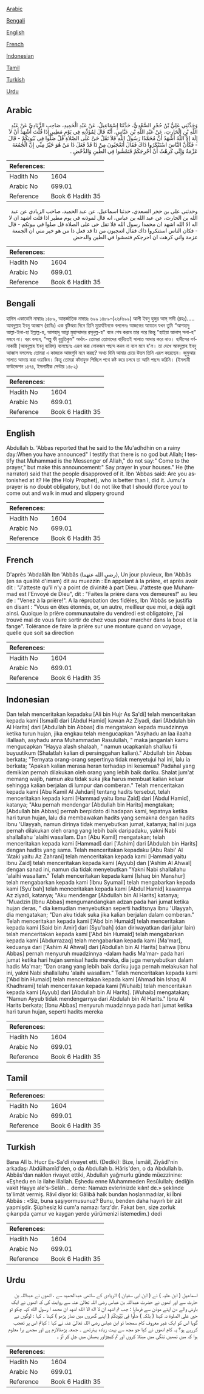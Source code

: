 [Arabic](#arabic)

[Bengali](#bengali)

[English](#english)

[French](#french)

[Indonesian](#indonesian)

[Tamil](#tamil)

[Turkish](#turkish)

[Urdu](#urdu)

## Arabic


<div dir="rtl" lang="ar" style={{fontSize:'larger',backgroundColor:'#f8f9fa',padding:20}}>
وَحَدَّثَنِي عَلِيُّ بْنُ حُجْرٍ السَّعْدِيُّ، حَدَّثَنَا إِسْمَاعِيلُ، عَنْ عَبْدِ الْحَمِيدِ، صَاحِبِ الزِّيَادِيِّ عَنْ عَبْدِ اللَّهِ بْنِ الْحَارِثِ، عَنْ عَبْدِ اللَّهِ بْنِ عَبَّاسٍ، أَنَّهُ قَالَ لِمُؤَذِّنِهِ فِي يَوْمٍ مَطِيرٍ إِذَا قُلْتَ أَشْهَدُ أَنْ لاَ إِلَهَ إِلاَّ اللَّهُ أَشْهَدُ أَنَّ مُحَمَّدًا رَسُولُ اللَّهِ فَلاَ تَقُلْ حَىَّ عَلَى الصَّلاَةِ قُلْ صَلُّوا فِي بُيُوتِكُمْ - قَالَ - فَكَأَنَّ النَّاسَ اسْتَنْكَرُوا ذَاكَ فَقَالَ أَتَعْجَبُونَ مِنْ ذَا قَدْ فَعَلَ ذَا مَنْ هُوَ خَيْرٌ مِنِّي إِنَّ الْجُمُعَةَ عَزْمَةٌ وَإِنِّي كَرِهْتُ أَنْ أُحْرِجَكُمْ فَتَمْشُوا فِي الطِّينِ وَالدَّحْضِ ‏.‏
</div>
<div style={{backgroundColor:'#f8f9fa',padding:20, marginBottom: 10}}><table> <thead> <tr> <th>References:</th> <th></th> </tr> </thead> <tbody><tr><td>Hadith No</td><td>1604</td></tr><tr><td>Arabic No</td><td>699.01</td></tr><tr><td>Reference</td><td>Book 6 Hadith 35</td></tr></tbody></table></div>


<div dir="rtl" lang="ar" style={{fontSize:'larger',backgroundColor:'#f8f9fa',padding:20}}>
وحدثني علي بن حجر السعدي، حدثنا اسماعيل، عن عبد الحميد، صاحب الزيادي عن عبد الله بن الحارث، عن عبد الله بن عباس، انه قال لموذنه في يوم مطير اذا قلت اشهد ان لا اله الا الله اشهد ان محمدا رسول الله فلا تقل حى على الصلاة قل صلوا في بيوتكم - قال - فكان الناس استنكروا ذاك فقال اتعجبون من ذا قد فعل ذا من هو خير مني ان الجمعة عزمة واني كرهت ان احرجكم فتمشوا في الطين والدحض
</div>
<div style={{backgroundColor:'#f8f9fa',padding:20, marginBottom: 10}}><table> <thead> <tr> <th>References:</th> <th></th> </tr> </thead> <tbody><tr><td>Hadith No</td><td>1604</td></tr><tr><td>Arabic No</td><td>699.01</td></tr><tr><td>Reference</td><td>Book 6 Hadith 35</td></tr></tbody></table></div>

## Bengali


<div dir="ltr" lang="bn" style={{fontSize:'larger',backgroundColor:'#f8f9fa',padding:20}}>
হাদিস একাডেমি নাম্বারঃ ১৪৮৯, আন্তর্জাতিক নাম্বারঃ ৬৯৯ ১৪৮৯-(২৬/৬৯৯) আলী ইবনু হুজুর আস্ সাদী (রহঃ)..... আবদুল্লাহ ইবনু আব্বাস (রাযিঃ) এক বৃষ্টিঝরা দিনে তিনি মুয়াৰ্যযিনকে বললেনঃ আজকের আযানে যখন তুমি “আশহাদু আল্লা-ইলা-হা ইল্লাল্ল-হ, আশহাদু আন্না মুহাম্মাদার রসূলুল্ল-হ" বলে শেষ করবে তার পরে কিন্তু "হাইয়া আলাস্ সলা-হ” বলবে না। বরং বলবে, “সল্লু ফী বুয়ুতিকুম" অর্থাৎ- তোমরা তোমাদের বাড়ীতেই সালাত আদায় করে নাও। হাদীসের বর্ণনাকারী (আবদুল্লাহ ইবনু হারিস) বলেছেনঃ এরূপ করা লোকজন পছন্দ করল না বলে মনে হ'ল। তা দেখে আবদুল্লাহ ইবনু আব্বাস বললেনঃ তোমরা এ কাজকে আজগুবি মনে করছ? অথচ যিনি আমার চেয়ে উত্তম তিনি এরূপ করেছেন। জুমুআর সালাত আদায় করা ওয়াজিব। কিন্তু তোমরা কাঁদাযুক্ত পিচ্ছিল পথে কষ্ট করে চলবে তা আমি পছন্দ করিনি। (ইসলামী ফাউন্ডেশন ১৪৭৪, ইসলামীক সেন্টার ১৪৮২)
</div>
<div style={{backgroundColor:'#f8f9fa',padding:20, marginBottom: 10}}><table> <thead> <tr> <th>References:</th> <th></th> </tr> </thead> <tbody><tr><td>Hadith No</td><td>1604</td></tr><tr><td>Arabic No</td><td>699.01</td></tr><tr><td>Reference</td><td>Book 6 Hadith 35</td></tr></tbody></table></div>

## English


<div dir="ltr" lang="en" style={{fontSize:'larger',backgroundColor:'#f8f9fa',padding:20}}>
Abdullah b. 'Abbas reported that he said to the Mu'adhdhin on a rainy day:When you have announced" I testify that there is no god but Allah; I testify that Muhammad is the Messenger of Allah," do not say:" Come to the prayer," but make this announcement:" Say prayer in your houses." He (the narrator) said that the people disapproved of it. Ibn 'Abbas said: Are you astonished at it? He (the Holy Prophet), who is better than I, did it. Jumu'a prayer is no doubt obligatory, but I do not like that I should (force you) to come out and walk in mud and slippery ground
</div>
<div style={{backgroundColor:'#f8f9fa',padding:20, marginBottom: 10}}><table> <thead> <tr> <th>References:</th> <th></th> </tr> </thead> <tbody><tr><td>Hadith No</td><td>1604</td></tr><tr><td>Arabic No</td><td>699.01</td></tr><tr><td>Reference</td><td>Book 6 Hadith 35</td></tr></tbody></table></div>

## French


<div dir="ltr" lang="fr" style={{fontSize:'larger',backgroundColor:'#f8f9fa',padding:20}}>
D'après 'Abdallâh Ibn 'Abbâs (رضي الله عنهما), Un jour pluvieux, Ibn 'Abbâs (en sa qualité d'imam) dit au muezzin : En appelant à la prière, et après avoir dit : "J'atteste qu'il n'y a point de divinité à part Dieu. J'atteste que Muhammad est l'Envoyé de Dieu", dit : "Faites la prière dans vos demeures!" au lieu de : "Venez à la prière!". A la réprobation des fidèles, Ibn 'Abbâs se justifia en disant : "Vous en êtes étonnés, or, un autre, meilleur que moi, a déjà agit ainsi. Quoique la prière communautaire du vendredi est obligatoire, j'ai trouvé mal de vous faire sortir de chez vous pour marcher dans la boue et la fange". Tolérance de faire la prière sur une monture quand on voyage, quelle que soit sa direction
</div>
<div style={{backgroundColor:'#f8f9fa',padding:20, marginBottom: 10}}><table> <thead> <tr> <th>References:</th> <th></th> </tr> </thead> <tbody><tr><td>Hadith No</td><td>1604</td></tr><tr><td>Arabic No</td><td>699.01</td></tr><tr><td>Reference</td><td>Book 6 Hadith 35</td></tr></tbody></table></div>

## Indonesian


<div dir="ltr" lang="id" style={{fontSize:'larger',backgroundColor:'#f8f9fa',padding:20}}>
Dan telah menceritakan kepadaku [Ali bin Hujr As Sa'di] telah menceritakan kepada kami [Ismail] dari [Abdul Hamid] kawan Az Ziyadi, dari [Abdulah bin Al Harits] dari [Abdullah bin Abbas] dia mengatakan kepada muadzinnya ketika turun hujan, jika engkau telah mengucapkan "Asyhadu an laa ilaaha illallaah, asyhadu anna Muhammadan Rasulullah, " maka janganlah kamu mengucapkan "Hayya alash shalaah, " namun ucapkanlah shalluu fii buyuutikum (Shalatlah kalian di persinggahan kalian)." Abdullah bin Abbas berkata; "Ternyata orang-orang sepertinya tidak menyetujui hal ini, lalu ia berkata; "Apakah kalian merasa heran terhadap ini kesemua? Padahal yang demikian pernah dilakukan oleh orang yang lebih baik dariku. Shalat jum'at memang wajib, namun aku tidak suka jika harus membuat kalian keluar sehingga kalian berjalan di lumpur dan comberan." Telah menceritakan kepada kami [Abu Kamil Al Jahdari] tentang hadits tersebut, telah menceritakan kepada kami [Hammad yaitu Ibnu Zaid] dari [Abdul Hamid], katanya; "Aku pernah mendengar [Abdullah bin Harits] mengtakan; [Abdullah bin Abbas] pernah berpidato di hadapan kami, tepatnya ketika hari turun hujan, lalu dia membawakan hadits yang semakna dengan hadits Ibnu 'Ulayyah, namun dirinya tidak menyebutkan jumat, katanya; hal ini juga pernah dilakukan oleh orang yang lebih baik daripadaku, yakni Nabi shallallahu 'alaihi wasallam. Dan [Abu Kamil] mengatakan; telah menceritakan kepada kami [Hammad] dari ['Ashim] dari [Abdulah bin Harits] dengan hadits yang sama. Telah menceritakan kepadaku [Abu Rabi' Al 'Ataki yaitu Az Zahrani] telah menceritakan kepada kami [Hammad yaitu Ibnu Zaid] telah menceritakan kepada kami [Ayyub] dan ['Ashim Al Ahwal] dengan sanad ini, namun dia tidak menyebutkan "Yakni Nabi shallallahu 'alaihi wasallam." Telah menceritakan kepada kami [Ishaq bin Manshur] telah mengabarkan kepada kami [Ibnu Syumail] telah mengabarkan kepada kami [Syu'bah] telah menceritakan kepada kami [Abdul Hamid] kawannya Az ziyadi, katanya; "Aku mendengar [Abdullah bin Al Harits] katanya; "Muadzin [Ibnu Abbas] mengumandangkan adzan pada hari jumat ketika hujan deras, " dia kemudian menyebutkan seperti haditsnya Ibnu 'Ulayyah, dia mengatakan; "Dan aku tidak suka jika kalian berjalan dalam comberan." Telah menceritakan kepada kami ['Abd bin Humaid] telah menceritakan kepada kami [Said bin Amir] dari [Syu'bah] (dan diriwayatkan dari jalur lain) telah menceritakan kepada kami ['Abd bin Humaid] telah mengabarkan kepada kami [Abdurrazaq] telah mengabarkan kepada kami [Ma'mar], keduanya dari ['Ashim Al Ahwal] dari [Abdullah bin Al Harits] bahwa [Ibnu Abbas] pernah menyuruh muadzinnya -dalam hadis Ma'mar- pada hari jumat ketika hari hujan semisal hadis mereka, dia juga menyebutkan dalam hadis Ma'mar; "Dan orang yang lebih baik dariku juga pernah melakukan hal ini, yakni Nabi shallallahu 'alaihi wasallam." Telah menceritakan kepada kami ['Abd bin Humaid] telah menceritakan kepada kami [Ahmad bin Ishaq Al Khadhrami] telah menceritakan kepada kami [Wuhaib] telah menceritakan kepada kami [Ayyub] dari [Abdullah bin Al Harits]. [Wuhaib] mengatakan; "Namun Ayyub tidak mendengarnya dari Abdulah bin Al Harits." Ibnu Al Harits berkata; [Ibnu Abbas] menyuruh muadzinnya pada hari jumat ketika hari turun hujan, seperti hadits mereka
</div>
<div style={{backgroundColor:'#f8f9fa',padding:20, marginBottom: 10}}><table> <thead> <tr> <th>References:</th> <th></th> </tr> </thead> <tbody><tr><td>Hadith No</td><td>1604</td></tr><tr><td>Arabic No</td><td>699.01</td></tr><tr><td>Reference</td><td>Book 6 Hadith 35</td></tr></tbody></table></div>

## Tamil


<div dir="ltr" lang="ta" style={{fontSize:'larger',backgroundColor:'#f8f9fa',padding:20}}>

</div>
<div style={{backgroundColor:'#f8f9fa',padding:20, marginBottom: 10}}><table> <thead> <tr> <th>References:</th> <th></th> </tr> </thead> <tbody><tr><td>Hadith No</td><td>1604</td></tr><tr><td>Arabic No</td><td>699.01</td></tr><tr><td>Reference</td><td>Book 6 Hadith 35</td></tr></tbody></table></div>

## Turkish


<div dir="ltr" lang="tr" style={{fontSize:'larger',backgroundColor:'#f8f9fa',padding:20}}>
Bana Alî b. Hucr Es-Sa'dî rivayet etti. (Dediki): Bize, İsmâîl, Ziyâdî'nin arkadaşı Abdülhamîd'den, o da Abdullah b. Hâris'den, o da Abdullah b. Abbâs'dan naklen rivayet ettiki, Abdullah yağmurlu günde müezzinine: «Eşhedu en la ilahe illallah. Eşhedu enne Muhammeden Resûlullah; dediğin vakit Hayye ale's-Selâh... deme: Namazı evlerinizde kılın! de.» şeklinde ta'limât vermiş. Râvî diyor ki: Gâlibâ halk bundan hoşlanmadılar, ki İbni Abbâs : «Siz, buna şaşıyormusunuz? Bunu, benden daha hayırlı bir zât yapmişdir. Şüphesiz ki cum'a namazı farz'dır. Fakat ben, size zorluk çıkarıpda çamur ve kaygan yerde yürümenizi istemedim.) dedi
</div>
<div style={{backgroundColor:'#f8f9fa',padding:20, marginBottom: 10}}><table> <thead> <tr> <th>References:</th> <th></th> </tr> </thead> <tbody><tr><td>Hadith No</td><td>1604</td></tr><tr><td>Arabic No</td><td>699.01</td></tr><tr><td>Reference</td><td>Book 6 Hadith 35</td></tr></tbody></table></div>

## Urdu


<div dir="rtl" lang="ur" style={{fontSize:'larger',backgroundColor:'#f8f9fa',padding:20}}>
اسماعیل ( ابن علیہ ) نے ( ابن ابی سفیان ) الزیادی کے ساتھی عبدالحمید سے ، انھوں نے عبداللہ بن حارث سے اور انھوں نے حضرت عبداللہ بن عباس رضی اللہ تعالیٰ عنہ سے روایت کی کہ انھوں نے ایک بارش والے دن اپنے موذن سے فرمایا : جب تم اشهد ان لا اله الا الله اشهد ان محمد ا رسول الله کہہ چکو تو حيي علي الصلوة نہ کہنا ( بلکہ ) صَلُّوا فِي بُيُوتِكُمْ ( اپنے گھروں میں نماز پڑھو ) کہنا ۔ کہا : لوگوں نے گویا اس کو ایک غیر معروف کام سمجھا تو ابن عباس رضی اللہ تعالیٰ عنہ نے کہا : کیاتم اس پر تعجب کررہے ہو؟ یہ کام انھوں نے کیا جو مجھ سے بہت زیادہ بہترتھے ۔ جمعہ پڑھنالازم ہے اور مجھے برا معلوم ہوا کہ میں تمھیں تنگی میں مبتلا کروں اور تم کیچڑاور پھسلن میں چل کر آؤ ۔
</div>
<div style={{backgroundColor:'#f8f9fa',padding:20, marginBottom: 10}}><table> <thead> <tr> <th>References:</th> <th></th> </tr> </thead> <tbody><tr><td>Hadith No</td><td>1604</td></tr><tr><td>Arabic No</td><td>699.01</td></tr><tr><td>Reference</td><td>Book 6 Hadith 35</td></tr></tbody></table></div>